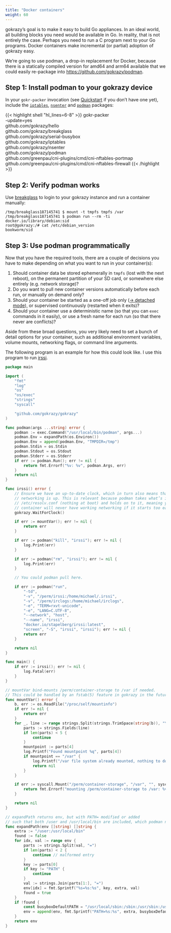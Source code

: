 ```yaml
---
title: "Docker containers"
weight: 60
---
```


gokrazy’s goal is to make it easy to build Go appliances. In an ideal world, all
building blocks you need would be available in Go. In reality, that is not
entirely the case. Perhaps you need to run a C program next to your Go
programs. Docker containers make incremental (or partial) adoption of gokrazy
easy.

We’re going to use podman, a drop-in replacement for Docker, because there is a
statically compiled version for amd64 and arm64 available that we could easily
re-package into https://github.com/gokrazy/podman.

## Step 1: Install podman to your gokrazy device

In your `gokr-packer` invocation (see [Quickstart](/quickstart/) if you don’t
have one yet), include the [`iptables`](https://github.com/gokrazy/iptables),
[`nsenter`](https://github.com/gokrazy/nsenter) and
[`podman`](https://github.com/gokrazy/podman) packages:

{{< highlight shell "hl_lines=6-8" >}}
gokr-packer \
  -update=yes \
  github.com/gokrazy/hello \
  github.com/gokrazy/breakglass \
  github.com/gokrazy/serial-busybox \
  github.com/gokrazy/iptables \
  github.com/gokrazy/nsenter \
  github.com/gokrazy/podman \
  github.com/greenpau/cni-plugins/cmd/cni-nftables-portmap \
  github.com/greenpau/cni-plugins/cmd/cni-nftables-firewall
{{< /highlight >}}

## Step 2: Verify podman works

Use [breakglass](https://github.com/gokrazy/breakglass) to login to your gokrazy
instance and run a container manually:

```shell
/tmp/breakglass187145741 $ mount -t tmpfs tmpfs /var
/tmp/breakglass187145741 $ podman run --rm -ti docker.io/library/debian:sid
root@gokrazy:/# cat /etc/debian_version
bookworm/sid
```

## Step 3: Use podman programmatically

Now that you have the required tools, there are a couple of decisions you have
to make depending on what you want to run in your container(s):

1. Should container data be stored ephemerally in `tmpfs` (lost with the next
   reboot), on the permanent partition of your SD card, or somewhere else
   entirely (e.g. network storage)?
1. Do you want to pull new container versions automatically before each run, or
   manually on demand only?
1. Should your container be started as a one-off job only ([→ detached
   mode](https://docs.docker.com/engine/reference/run/#detached--d)), or
   supervised continuously (restarted when it exits)?
1. Should your container use a deterministic name (so that you can `exec`
   commands in it easily), or use a fresh name for each run (so that there never
   are conflicts)?

Aside from these broad questions, you very likely need to set a bunch of detail
options for your container, such as additional environment variables, volume
mounts, networking flags, or command line arguments.

The following program is an example for how this could look like. I use this
program to run [irssi](https://irssi.org/).

```go
package main

import (
	"fmt"
	"log"
	"os"
	"os/exec"
	"strings"
	"syscall"

	"github.com/gokrazy/gokrazy"
)

func podman(args ...string) error {
	podman := exec.Command("/usr/local/bin/podman", args...)
	podman.Env = expandPath(os.Environ())
	podman.Env = append(podman.Env, "TMPDIR=/tmp")
	podman.Stdin = os.Stdin
	podman.Stdout = os.Stdout
	podman.Stderr = os.Stderr
	if err := podman.Run(); err != nil {
		return fmt.Errorf("%v: %v", podman.Args, err)
	}
	return nil
}

func irssi() error {
	// Ensure we have an up-to-date clock, which in turn also means that
	// networking is up. This is relevant because podman takes what’s in
	// /etc/resolv.conf (nothing at boot) and holds on to it, meaning your
	// container will never have working networking if it starts too early.
	gokrazy.WaitForClock()

	if err := mountVar(); err != nil {
		return err
	}

	if err := podman("kill", "irssi"); err != nil {
		log.Print(err)
	}

	if err := podman("rm", "irssi"); err != nil {
		log.Print(err)
	}

	// You could podman pull here.

	if err := podman("run",
		"-td",
		"-v", "/perm/irssi:/home/michael/.irssi",
		"-v", "/perm/irclogs:/home/michael/irclogs",
		"-e", "TERM=rxvt-unicode",
		"-e", "LANG=C.UTF-8",
		"--network", "host",
		"--name", "irssi",
		"docker.io/stapelberg/irssi:latest",
		"screen", "-S", "irssi", "irssi"); err != nil {
		return err
	}

	return nil
}

func main() {
	if err := irssi(); err != nil {
		log.Fatal(err)
	}
}

// mountVar bind-mounts /perm/container-storage to /var if needed.
// This could be handled by an fstab(5) feature in gokrazy in the future.
func mountVar() error {
	b, err := os.ReadFile("/proc/self/mountinfo")
	if err != nil {
		return err
	}
	for _, line := range strings.Split(strings.TrimSpace(string(b)), "\n") {
		parts := strings.Fields(line)
		if len(parts) < 5 {
			continue
		}
		mountpoint := parts[4]
		log.Printf("Found mountpoint %q", parts[4])
		if mountpoint == "/var" {
			log.Printf("/var file system already mounted, nothing to do")
			return nil
		}
	}

	if err := syscall.Mount("/perm/container-storage", "/var", "", syscall.MS_BIND, ""); err != nil {
		return fmt.Errorf("mounting /perm/container-storage to /var: %v", err)
	}

	return nil
}

// expandPath returns env, but with PATH= modified or added
// such that both /user and /usr/local/bin are included, which podman needs.
func expandPath(env []string) []string {
	extra := "/user:/usr/local/bin"
	found := false
	for idx, val := range env {
		parts := strings.Split(val, "=")
		if len(parts) < 2 {
			continue // malformed entry
		}
		key := parts[0]
		if key != "PATH" {
			continue
		}
		val := strings.Join(parts[1:], "=")
		env[idx] = fmt.Sprintf("%s=%s:%s", key, extra, val)
		found = true
	}
	if !found {
		const busyboxDefaultPATH = "/usr/local/sbin:/sbin:/usr/sbin:/usr/local/bin:/bin:/usr/bin"
		env = append(env, fmt.Sprintf("PATH=%s:%s", extra, busyboxDefaultPATH))
	}
	return env
}
```
